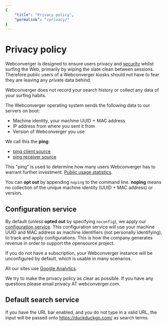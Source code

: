 ```yaml
---
{
    "title": "Privacy policy",
    "permalink": "/privacy/"
}
---
```


# Privacy policy

Webconverger is designed to ensure users privacy and [security](/security/) whilst
surfing the Web, primarily by wiping the slate clean between sessions.
Therefore public users of a Webconverger kiosks should not have to fear they
are leaving any private data behind.

Webconverger does not record your search history or collect any data of your
surfing habits.

The Webconverger operating system sends the following data to our servers on
boot:

* Machine identity, your machine UUID + MAC address
* IP address from where you sent it from
* Version of Webconverger you use

We call this the **ping**:

* [ping client source](https://github.com/Webconverger/webc/blob/master/etc/webc/network-up.d/ping)
* [ping receiver source](https://github.com/Webconverger/ping/blob/master/index.php)

This "ping" is used to determine how many users Webconverger has to warrant
further investment. [Public usage statistics](http://ping.webconverger.org/).

You can **opt out** by appending `noping` to the command line. **noping** means no
collection of the unique machine identity (UUID + MAC address) or version.

## Configuration service

By default (unless **opted out** by specifying `noconfig`), we apply our
[configuration service](http://config.webconverger.com). This configuration
service will use your machine UUID and MAC address as machine identifiers (not
personally identifying), to track and apply configurations. This is how the
company generates revenue in order to support the opensource project.

If you do not have a subscription, your Webconverger instance will be
unconfigured by default, which is usable in many scenarios.

All our sites use [Google Analytics](http://www.google.com/analytics/).

We try to make the privacy policy as clear as possible. If you have any
questions please email privacy AT webconverger.com.

## Default search service

If you have the URL bar enabled, and you do not type in a valid URL, the input
will be passed onto <https://duckduckgo.com/> as search terms.
